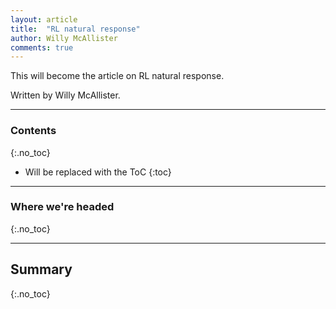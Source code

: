 ```yaml
---
layout: article
title:  "RL natural response"
author: Willy McAllister
comments: true
---
```


This will become the article on RL natural response.

Written by Willy McAllister.

----

### Contents
{:.no_toc}

* Will be replaced with the ToC
{:toc}

----

### Where we're headed 
{:.no_toc}


----


## Summary
{:.no_toc}
